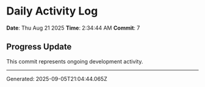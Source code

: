 # Daily Activity Log

**Date**: Thu Aug 21 2025
**Time**: 2:34:44 AM
**Commit**: 7

## Progress Update

This commit represents ongoing development activity.

---
Generated: 2025-09-05T21:04:44.065Z
